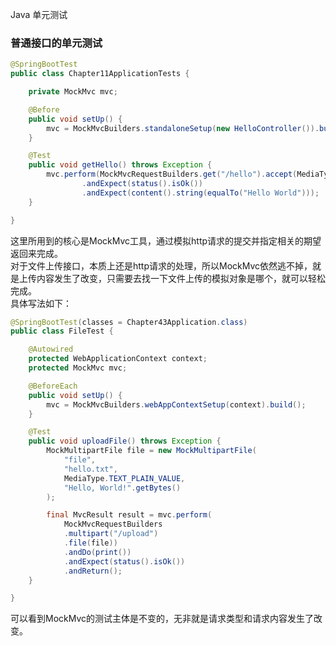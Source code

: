 Java 单元测试
<a name="DrQDh"></a>
### 普通接口的单元测试
```java
@SpringBootTest
public class Chapter11ApplicationTests {

    private MockMvc mvc;

    @Before
    public void setUp() {
        mvc = MockMvcBuilders.standaloneSetup(new HelloController()).build();
    }

    @Test
    public void getHello() throws Exception {
        mvc.perform(MockMvcRequestBuilders.get("/hello").accept(MediaType.APPLICATION_JSON))
                .andExpect(status().isOk())
                .andExpect(content().string(equalTo("Hello World")));
    }

}
```
这里所用到的核心是MockMvc工具，通过模拟http请求的提交并指定相关的期望返回来完成。<br />对于文件上传接口，本质上还是http请求的处理，所以MockMvc依然逃不掉，就是上传内容发生了改变，只需要去找一下文件上传的模拟对象是哪个，就可以轻松完成。<br />具体写法如下：
```java
@SpringBootTest(classes = Chapter43Application.class)
public class FileTest {

    @Autowired
    protected WebApplicationContext context;
    protected MockMvc mvc;

    @BeforeEach
    public void setUp() {
        mvc = MockMvcBuilders.webAppContextSetup(context).build();
    }

    @Test
    public void uploadFile() throws Exception {
        MockMultipartFile file = new MockMultipartFile(
            "file",
            "hello.txt",
            MediaType.TEXT_PLAIN_VALUE,
            "Hello, World!".getBytes()
        );

        final MvcResult result = mvc.perform(
            MockMvcRequestBuilders
            .multipart("/upload")
            .file(file))
            .andDo(print())
            .andExpect(status().isOk())
            .andReturn();
    }

}
```
可以看到MockMvc的测试主体是不变的，无非就是请求类型和请求内容发生了改变。
